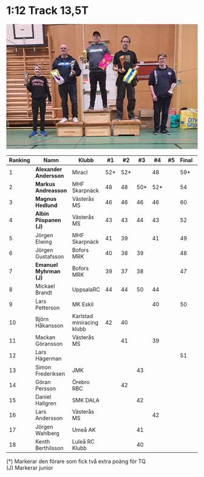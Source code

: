 # 1:12 Track 13,5T

<img src="./images/1_12_mod.jpeg" alt="drawing" width="700"/>

| Ranking | Namn                | Klubb                     |  #1 |  #2 |  #3 |  #4 |  #5 | Final | Tot |
| ------- | ------------------- | ------------------------- | --- | --- | --- | --- | --- | ----- | --- |
| 1       | __Alexander Andersson__ | Miracl                    | 52* | 52* |     | 48  |     | 59*   | 211 |
| 2       | __Markus Andreasson__   | MHF Skarpnäck             | 48  | 48  | 50* | 52* |     | 54    | 204 |
| 3       | __Magnus Hedlund__      | Västerås MS               | 46  | 46  | 46  | 46  |     | 60    | 198 |
| 4       | __Albin Piispanen (J)__ | Västerås MS               | 43  | 43  | 44  | 43  |     | 52    | 182 |
| 5       | Jörgen Elwing       | MHF Skarpnäck             | 41  | 39  |     | 41  |     | 49    | 170 |
| 6       | Jörgen Gustafsson   | Bofors MRK                | 40  | 38  | 39  |     |     | 48    | 165 |
| 7       | __Emanuel Myhrman (J)__ | Bofors MRK                | 39  | 37  | 38  |     |     | 47    | 161 |
| 8       | Mickael Brandt      | UppsalaRC                 | 44  | 44  | 50  | 44  |     |       | 138 |
| 9       | Lars Petterson      | MK Eskil                  |     |     |     | 40  |     | 50    | 90  |
| 10      | Björn Håkansson     | Karlstad miniracing klubb | 42  | 40  |     |     |     |       | 82  |
| 11      | Mackan Göransson    | Västerås MS               |     | 41  |     | 39  |     |       | 80  |
| 12      | Lars Hägerman       |                           |     |     |     |     |     | 51    | 51  |
| 13      | Simon Frederiksen   | JMK                       |     |     | 43  |     |     |       | 43  |
| 14      | Göran Persson       | Örebro RBC                |     | 42  |     |     |     |       | 42  |
| 15      | Daniel Hallgren     | SMK DALA                  |     |     | 42  |     |     |       | 42  |
| 16      | Lars Andersson      | Västerås MS               |     |     |     | 42  |     |       | 42  |
| 17      | Jörgen Wahlberg     | Umeå AK                   |     |     | 41  |     |     |       | 41  |
| 18      | Kenth Berthilsson   | Luleå RC Klubb            |     |     | 40  |     |     |       | 40  |

(*) Markerar den förare som fick två extra poäng för TQ </br>
(J) Markerar junior
